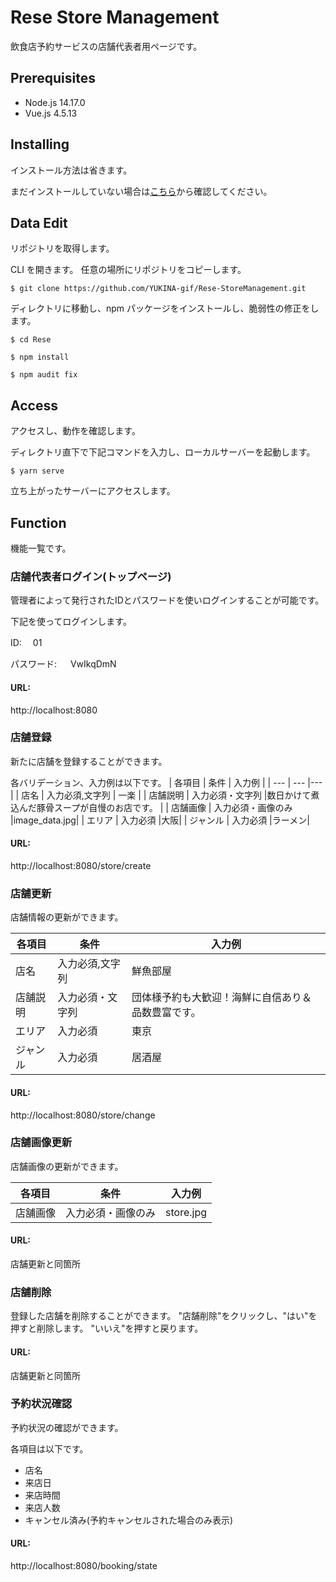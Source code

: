 # Rese Store Management

飲食店予約サービスの店舗代表者用ページです。

## Prerequisites

- Node.js 14.17.0
- Vue.js 4.5.13

## Installing
インストール方法は省きます。

まだインストールしていない場合は[こちら](https://github.com/YUKINA-gif/Rese.git)から確認してください。

## Data Edit

リポジトリを取得します。

CLI を開きます。
任意の場所にリポジトリをコピーします。

```
$ git clone https://github.com/YUKINA-gif/Rese-StoreManagement.git
```

ディレクトリに移動し、npm パッケージをインストールし、脆弱性の修正をします。

```
$ cd Rese

$ npm install

$ npm audit fix
```

## Access

アクセスし、動作を確認します。

ディレクトリ直下で下記コマンドを入力し、ローカルサーバーを起動します。

```
$ yarn serve
```

立ち上がったサーバーにアクセスします。

## Function

機能一覧です。

### 店舗代表者ログイン(トップページ)

管理者によって発行されたIDとパスワードを使いログインすることが可能です。

下記を使ってログインします。

ID:  　01

パスワード: 　 VwIkqDmN

#### URL:

http://localhost:8080

### 店舗登録

新たに店舗を登録することができます。

各バリデーション、入力例は以下です。
| 各項目 | 条件 | 入力例 |
| --- | --- |--- |
| 店名 | 入力必須,文字列 | 一楽 |
| 店舗説明 | 入力必須・文字列 |数日かけて煮込んだ豚骨スープが自慢のお店です。 |
| 店舗画像 | 入力必須・画像のみ |image_data.jpg|
| エリア | 入力必須 |大阪|
| ジャンル | 入力必須 |ラーメン|

#### URL:

http://localhost:8080/store/create

### 店舗更新

店舗情報の更新ができます。

| 各項目 | 条件 | 入力例 |
| --- | --- |--- |
| 店名 | 入力必須,文字列 | 鮮魚部屋 |
| 店舗説明 | 入力必須・文字列 |団体様予約も大歓迎！海鮮に自信あり＆品数豊富です。 |
| エリア | 入力必須 |東京|
| ジャンル | 入力必須 |居酒屋|。

#### URL:

http://localhost:8080/store/change

### 店舗画像更新

店舗画像の更新ができます。

| 各項目 | 条件 | 入力例 |
| --- | --- |--- |
| 店舗画像 | 入力必須・画像のみ |store.jpg|

#### URL:

店舗更新と同箇所


### 店舗削除
登録した店舗を削除することができます。
"店舗削除"をクリックし、"はい"を押すと削除します。
"いいえ"を押すと戻ります。


#### URL:

店舗更新と同箇所

### 予約状況確認

予約状況の確認ができます。

各項目は以下です。
- 店名
- 来店日
- 来店時間
- 来店人数
- キャンセル済み(予約キャンセルされた場合のみ表示)

#### URL:

http://localhost:8080/booking/state
